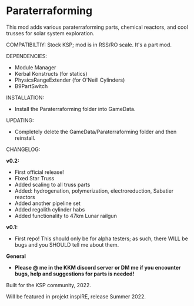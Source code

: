 # Paraterraforming
This mod adds various paraterraforming parts, chemical reactors, and cool trusses for solar system exploration.

COMPATIBILTIY:
Stock KSP; mod is in RSS/RO scale. It's a part mod.

DEPENDENCIES:
- Module Manager
- Kerbal Konstructs (for statics)
- PhysicsRangeExtender (for O'Neill Cylinders)
- B9PartSwitch


INSTALLATION:
- Install the Paraterraforming folder into GameData.

UPDATING:
- Completely delete the GameData/Paraterraforming folder and then reinstall.

CHANGELOG:

**v0.2:**

- First official release!
- Fixed Star Truss
- Added scaling to all truss parts
- Added: hydrogenation, polymerization, electroreduction, Sabatier reactors
- Added another pipeline set
- Added regolith cylinder habs
- Added functionality to 47km Lunar railgun


**v0.1:** 
- First repo! This should only be for alpha testers; as such, there WILL be bugs and you SHOULD tell me about them.



**General**
- **Please @ me in the KKM discord server or DM me if you encounter bugs, help and suggestions for parts is needed!**



Built for the KSP community, 2022.

Will be featured in projekt inspiRE, release Summer 2022.
